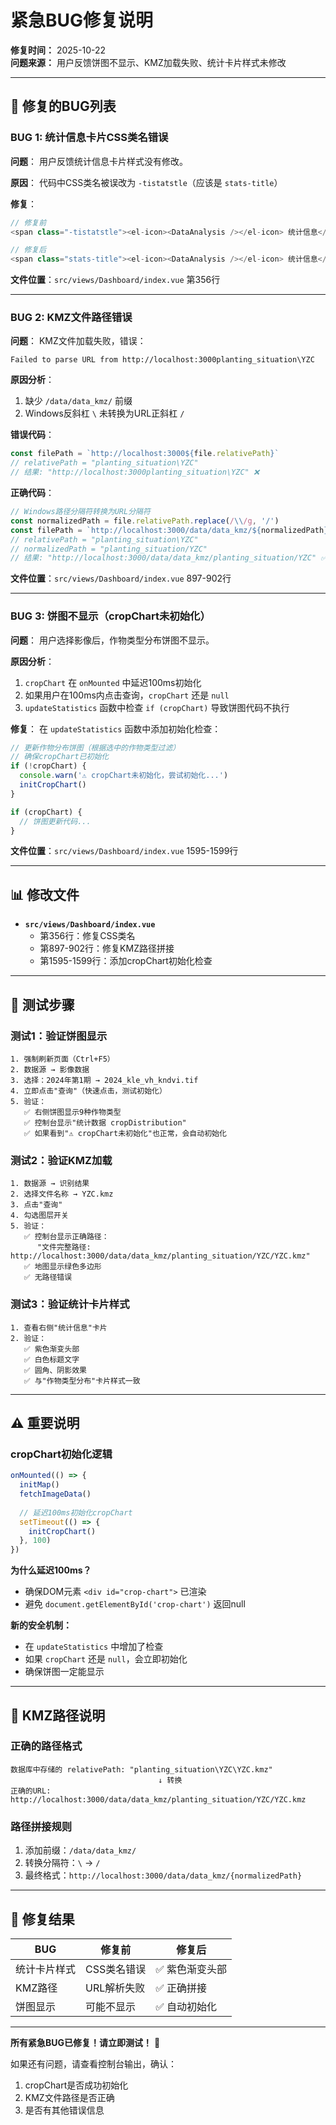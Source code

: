 # 紧急BUG修复说明

**修复时间：** 2025-10-22  
**问题来源：** 用户反馈饼图不显示、KMZ加载失败、统计卡片样式未修改

---

## 🐛 修复的BUG列表

### BUG 1: 统计信息卡片CSS类名错误

**问题**：
用户反馈统计信息卡片样式没有修改。

**原因**：
代码中CSS类名被误改为 `-tistatstle`（应该是 `stats-title`）

**修复**：
```javascript
// 修复前
<span class="-tistatstle"><el-icon><DataAnalysis /></el-icon> 统计信息</span>

// 修复后
<span class="stats-title"><el-icon><DataAnalysis /></el-icon> 统计信息</span>
```

**文件位置**：`src/views/Dashboard/index.vue` 第356行

---

### BUG 2: KMZ文件路径错误

**问题**：
KMZ文件加载失败，错误：
```
Failed to parse URL from http://localhost:3000planting_situation\YZC
```

**原因分析**：
1. 缺少 `/data/data_kmz/` 前缀
2. Windows反斜杠 `\` 未转换为URL正斜杠 `/`

**错误代码**：
```javascript
const filePath = `http://localhost:3000${file.relativePath}`
// relativePath = "planting_situation\YZC"
// 结果: "http://localhost:3000planting_situation\YZC" ❌
```

**正确代码**：
```javascript
// Windows路径分隔符转换为URL分隔符
const normalizedPath = file.relativePath.replace(/\\/g, '/')
const filePath = `http://localhost:3000/data/data_kmz/${normalizedPath}`
// relativePath = "planting_situation\YZC"  
// normalizedPath = "planting_situation/YZC"
// 结果: "http://localhost:3000/data/data_kmz/planting_situation/YZC" ✅
```

**文件位置**：`src/views/Dashboard/index.vue` 897-902行

---

### BUG 3: 饼图不显示（cropChart未初始化）

**问题**：
用户选择影像后，作物类型分布饼图不显示。

**原因分析**：
1. `cropChart` 在 `onMounted` 中延迟100ms初始化
2. 如果用户在100ms内点击查询，`cropChart` 还是 `null`
3. `updateStatistics` 函数中检查 `if (cropChart)` 导致饼图代码不执行

**修复**：
在 `updateStatistics` 函数中添加初始化检查：

```javascript
// 更新作物分布饼图（根据选中的作物类型过滤）
// 确保cropChart已初始化
if (!cropChart) {
  console.warn('⚠️ cropChart未初始化，尝试初始化...')
  initCropChart()
}

if (cropChart) {
  // 饼图更新代码...
}
```

**文件位置**：`src/views/Dashboard/index.vue` 1595-1599行

---

## 📊 修改文件

- **`src/views/Dashboard/index.vue`**
  - 第356行：修复CSS类名
  - 第897-902行：修复KMZ路径拼接
  - 第1595-1599行：添加cropChart初始化检查

---

## 🎯 测试步骤

### 测试1：验证饼图显示
```
1. 强制刷新页面（Ctrl+F5）
2. 数据源 → 影像数据
3. 选择：2024年第1期 → 2024_kle_vh_kndvi.tif
4. 立即点击"查询"（快速点击，测试初始化）
5. 验证：
   ✅ 右侧饼图显示9种作物类型
   ✅ 控制台显示"统计数据 cropDistribution"
   ✅ 如果看到"⚠️ cropChart未初始化"也正常，会自动初始化
```

### 测试2：验证KMZ加载
```
1. 数据源 → 识别结果
2. 选择文件名称 → YZC.kmz
3. 点击"查询"
4. 勾选图层开关
5. 验证：
   ✅ 控制台显示正确路径：
      "文件完整路径: http://localhost:3000/data/data_kmz/planting_situation/YZC/YZC.kmz"
   ✅ 地图显示绿色多边形
   ✅ 无路径错误
```

### 测试3：验证统计卡片样式
```
1. 查看右侧"统计信息"卡片
2. 验证：
   ✅ 紫色渐变头部
   ✅ 白色标题文字
   ✅ 圆角、阴影效果
   ✅ 与"作物类型分布"卡片样式一致
```

---

## ⚠️ 重要说明

### cropChart初始化逻辑
```javascript
onMounted(() => {
  initMap()
  fetchImageData()
  
  // 延迟100ms初始化cropChart
  setTimeout(() => {
    initCropChart()
  }, 100)
})
```

**为什么延迟100ms？**
- 确保DOM元素 `<div id="crop-chart">` 已渲染
- 避免 `document.getElementById('crop-chart')` 返回null

**新的安全机制：**
- 在 `updateStatistics` 中增加了检查
- 如果 `cropChart` 还是 `null`，会立即初始化
- 确保饼图一定能显示

---

## 📝 KMZ路径说明

### 正确的路径格式
```
数据库中存储的 relativePath: "planting_situation\YZC\YZC.kmz"
                                 ↓ 转换
正确的URL: http://localhost:3000/data/data_kmz/planting_situation/YZC/YZC.kmz
```

### 路径拼接规则
1. 添加前缀：`/data/data_kmz/`
2. 转换分隔符：`\` → `/`
3. 最终格式：`http://localhost:3000/data/data_kmz/{normalizedPath}`

---

## 🎉 修复结果

| BUG | 修复前 | 修复后 |
|-----|--------|--------|
| 统计卡片样式 | CSS类名错误 | ✅ 紫色渐变头部 |
| KMZ路径 | URL解析失败 | ✅ 正确拼接 |
| 饼图显示 | 可能不显示 | ✅ 自动初始化 |

---

**所有紧急BUG已修复！请立即测试！** 🚀

如果还有问题，请查看控制台输出，确认：
1. cropChart是否成功初始化
2. KMZ文件路径是否正确
3. 是否有其他错误信息

